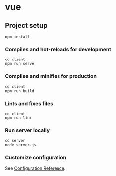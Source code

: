 # vue

## Project setup
```
npm install
```

### Compiles and hot-reloads for development
```
cd client
npm run serve

```

### Compiles and minifies for production
```
cd client
npm run build
```

### Lints and fixes files
```
cd client
npm run lint
```
### Run server locally
```
cd server
node server.js
```


### Customize configuration
See [Configuration Reference](https://cli.vuejs.org/config/).
